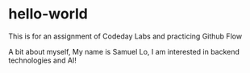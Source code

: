 # hello-world
This is for an assignment of Codeday Labs and practicing Github Flow

A bit about myself, 
My name is Samuel Lo, I am interested in backend technologies and AI!
